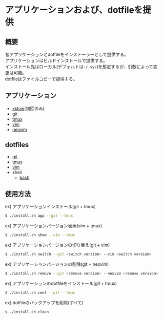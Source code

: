 # アプリケーションおよび、dotfileを提供
## 概要
各アプリケーションとdotfileをインストーラーとして提供する。\
アプリケーションはビルドインストールで提供する。\
インストール先はローカル(デフォルトは`~/.sys`)を想定するが、引数によって変更は可能。\
dotfileはファイルコピーで提供する。

## アプリケーション
* [xstow](https://github.com/majorkingleo/xstow)(初回のみ)
* [git](https://github.com/git/git)
* [tmux](https://github.com/tmux/tmux)
* [vim](https://github.com/vim/vim)
* [neovim](https://github.com/neovim/neovim)

## dotfiles
* [git](conf/git/README.md)
* [tmux](conf/tmux/README.md)
* [vim](conf/vim/README.md)
* shell
  * [bash](conf/git/README.md)

## 使用方法
ex) アプリケーションインストール(git + tmux)
```bash
$ ./install.sh app --git --tmux
```

ex) アプリケーションバージョン表示(vim + tmux)
```bash
$ ./install.sh show --vim --tmux
```

ex) アプリケーションバージョンの切り替え(git + vim)
```bash
$ ./install.sh switch --git <switch version> --vim <switch version>
```

ex) アプリケーションバージョンの削除(git + neovim)
```bash
$ ./install.sh remove --git <remove version> --neovim <remove version>
```

ex) アプリケーションのdotfileをインストール(git + tmux)
```bash
$ ./install.sh conf --git --tmux
```

ex) dotfileのバックアップを削除(すべて)
```bash
$ ./install.sh clean
```

